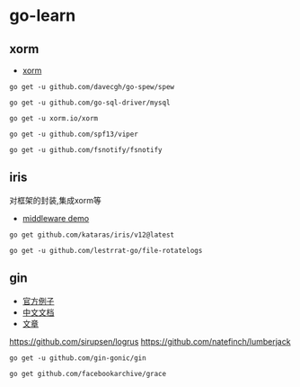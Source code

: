# go-learn


## xorm

- [xorm](https://xorm.io/zh/)

```
go get -u github.com/davecgh/go-spew/spew

go get -u github.com/go-sql-driver/mysql

go get -u xorm.io/xorm

go get -u github.com/spf13/viper

go get -u github.com/fsnotify/fsnotify
```

## iris 

对框架的封装,集成xorm等

- [middleware demo](https://github.com/iris-contrib/middleware)

```
go get github.com/kataras/iris/v12@latest

go get -u github.com/lestrrat-go/file-rotatelogs
```

## gin

- [官方例子](https://github.com/gin-gonic/examples)
- [中文文档](https://gin-gonic.com/zh-cn/docs/)
- [文章](https://www.flysnow.org/2019/12/10/golang-gin-quick-start)

https://github.com/sirupsen/logrus
https://github.com/natefinch/lumberjack




```
go get -u github.com/gin-gonic/gin

go get github.com/facebookarchive/grace
```